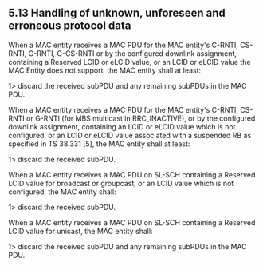 ## 5.13 Handling of unknown, unforeseen and erroneous protocol data

When a MAC entity receives a MAC PDU for the MAC entity\'s C-RNTI,
CS-RNTI, G-RNTI, G-CS-RNTI or by the configured downlink assignment,
containing a Reserved LCID or eLCID value, or an LCID or eLCID value the
MAC Entity does not support, the MAC entity shall at least:

1\> discard the received subPDU and any remaining subPDUs in the MAC
PDU.

When a MAC entity receives a MAC PDU for the MAC entity\'s C-RNTI,
CS-RNTI or G-RNTI (for MBS multicast in RRC_INACTIVE), or by the
configured downlink assignment, containing an LCID or eLCID value which
is not configured, or an LCID or eLCID value associated with a suspended
RB as specified in TS 38.331 \[5\], the MAC entity shall at least:

1\> discard the received subPDU.

When a MAC entity receives a MAC PDU on SL-SCH containing a Reserved
LCID value for broadcast or groupcast, or an LCID value which is not
configured, the MAC entity shall:

1\> discard the received subPDU.

When a MAC entity receives a MAC PDU on SL-SCH containing a Reserved
LCID value for unicast, the MAC entity shall:

1\> discard the received subPDU and any remaining subPDUs in the MAC
PDU.